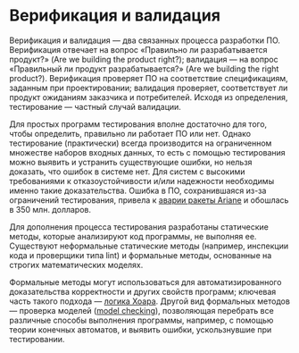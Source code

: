 # Верификация и валидация

Верификация и валидация — два связанных процесса разработки ПО. Верификация отвечает на вопрос 
«Правильно ли разрабатывается продукт?» (Are we building the product right?); валидация — на вопрос «Правильный ли продукт разрабатывается?» (Are we building the right product?). 
Верификация проверяет ПО на соответствие спецификациям, заданным при проектировании; валидация проверяет, 
соответствует ли продукт ожиданиям заказчика и потребителей. Исходя из определения, тестирование — 
частный случай валидации.

Для простых программ тестирования вполне достаточно для того, чтобы определить, правильно ли работает ПО или нет. 
Однако тестирование (практически) всегда производится на ограниченном множестве наборов входных данных, 
то есть с помощью тестирования можно выявить и устранить существующие ошибки, но нельзя доказать, что ошибок в системе нет. 
Для систем с высокими требованиями к отказоустойчивости и/или надежности необходимы именно такие доказательства. Ошибка в ПО, сохранившаяся из-за ограничений тестирования, привела к [аварии ракеты Ariane][1] и обошлась в 350 млн. долларов.

Для дополнения процесса тестирования разработаны статические методы, которые анализируют код программы, не выполняя ее. 
Существуют неформальные статические методы (например, инспекции кода и проверщики типа lint) и формальные методы, 
основанные на строгих математических моделях.

Формальные методы могут использоваться для автоматизированного доказательства корректности и других свойств программ; 
ключевая часть такого подхода — [логика Хоара][2]. Другой вид формальных методов — проверка моделей ([model checking][3]), 
позволяющая перебрать все различные способы выполнения программы, например, с помощью теории конечных автоматов, 
и выявить ошибки, ускользнувшие при тестировании.

[1]: https://en.wikipedia.org/wiki/Cluster_%28spacecraft%29
[2]: https://en.wikipedia.org/wiki/Hoare_logic
[3]: https://en.wikipedia.org/wiki/Model_checking

